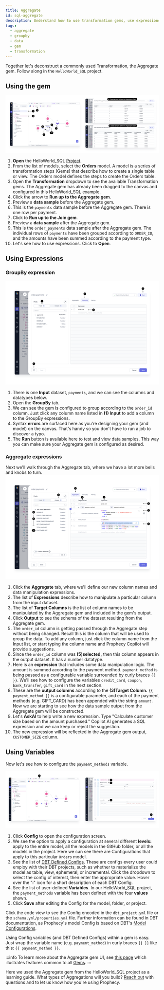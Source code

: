 ```yaml
---
title: Aggregate
id: sql-aggregate
description: Understand how to use transformation gems, use expressions, and use variables
tags:
  - aggregate
  - groupby
  - data
  - gem
  - transformation
---
```


Together let's deconstruct a commonly used Transformation, the Aggregate gem. Follow along in the `HelloWorld_SQL` project.

## Using the gem

![1](../img/Snow4.6.1_Aggregate.png)

1. **Open** the HelloWorld_SQL [Project](https://app.prophecy.io/metadata).
2. From the list of models, select the **Orders** model. A model is a series of transformation steps (Gems) that describe how to create a single table or view. The Orders model defines the steps to create the Orders table.
3. Open the **Transformation** dropdown to see the available Transformation gems. The Aggregate gem has already been dragged to the canvas and configured in this HelloWorld_SQL example.
4. Click the arrow to **Run up to the Aggregate gem**.
5. Preview a **data sample** before the Aggregate gem.
6. This is the `payments` data sample before the Aggregate gem. There is one row per payment.
7. Click to **Run up to the Join gem**.
8. Preview a **data sample** after the Aggregate gem.
9. This is the `order_payments` data sample after the Aggregate gem. The individual rows of `payments` have been grouped according to `ORDER_ID`, and the amounts have been summed according to the payment type.
10. Let's see how to use expressions. Click to **Open**.

## Using Expressions

### GroupBy expression

![2](../img/Snow4.6.2_Aggregate.png)

1. There is one **Input** dataset, `payments`, and we can see the columns and datatypes below.
2. Open the **GroupBy** tab.
3. We can see the gem is configured to group according to the `order_id` column. Just click any column name listed in **(1) Input** to add a column to the GroupBy expressions.
4. Syntax **errors** are surfaced here as you're designing your gem (and model) on the canvas. That's handy so you don't have to run a job to discover a typo.
5. The **Run** button is available here to test and view data samples. This way you can make sure your Aggregate gem is configured as desired.

### Aggregate expressions

Next we'll walk through the Aggregate tab, where we have a lot more bells and knobs to turn.
![3](../img/Snow4.6.3_Aggregate.png)

1. Click the **Aggregate** tab, where we'll define our new column names and data manipulation expressions.
2. The list of **Expressions** describe how to manipulate a particular column from the input dataset.
3. The list of **Target Columns** is the list of column names to be manipulated by the Aggregate gem and included in the gem's output.
4. Click **Output** to see the schema of the dataset resulting from the Aggregate gem.
5. The `order_id` column is getting passed through the Aggregate step without being changed. Recall this is the column that will be used to group the data. To add any column, just click the column name from the Input list, or start typing the column name and Prophecy Copilot will provide suggestions.
6. Since the `order_id` column was **(5)selected,** then this column appears in the output dataset. It has a number datatype.
7. Here is an **expression** that includes some data manipulation logic. The amount is summed according to the payment method. `payment_method` is being passed as a configurable variable surrounded by curly braces `{{ }}`. We'll see how to configure the variables `credit_card`, `coupon`, `bank_transfer`, `gift_card` in the next section.
8. These are the **output columns** according to the **(3)Target Column.** `{{ payment_method }}` is a configurable parameter, and each of the payment methods (e.g. GIFT_CARD) has been appended with the string `amount`. Now we are starting to see how the data sample output from the Aggregate gem will be constructed.
9. Let's **AskAI** to help write a new expression. Type "Calculate customer size based on the amount purchased." Copilot AI generates a SQL expression and we can keep or reject the suggestion.
10. The new expression will be reflected in the Aggregate gem output, `CUSTOMER_SIZE` column.

## Using Variables

Now let's see how to configure the `payment_methods` variable.

![4](../img/Snow4.6.4_Aggregate.png)

1. Click **Config** to open the configuration screen.
2. We see the option to apply a configuration at several different **levels:** apply to the entire model, all the models in the GitHub folder, or all the models in the project. Here we can see there are Configurations that apply to this particular `Orders` model.
3. See the list of [DBT Defined Configs](https://docs.getdbt.com/reference/configs-and-properties). These are configs every user could employ with their DBT projects, such as whether to materialize the model as table, view, ephemeral, or incremental. Click the dropdown to select the config of interest, then enter the appropriate value. Hover over the "i" icon for a short description of each DBT Config.
4. See the list of user-defined **Variables**. In our HelloWorld_SQL project, the `payment_methods` variable has been defined with the four **values** shown.
5. Click **Save** after editing the Config for the model, folder, or project.

Click the code view to see the Config encoded in the `dbt_project.yml` file or the `schema.yml/properties.yml` file. Further information can be found in DBT documentation, as Prophecy's model Config is based on DBT's [Model Configurations](https://docs.getdbt.com/reference/model-configs).

Using Config variables (and DBT Defined Configs) within a gem is easy. Just wrap the variable name (e.g. `payment_method`) in curly braces `{{ }}` like this: `{{ payment_method }}`.

:::info
To learn more about the Aggregate gem UI, see [this page](/docs/concepts/project/gems.md) which illustrates features common to all [Gems](/SQL/gems/gems.md).
:::

Here we used the Aggregate gem from the HelloWorld_SQL project as a learning guide. What types of Aggregations will you build? [Reach out](/docs/getting-help/getting-help.md) with questions and to let us know how you're using Prophecy.
